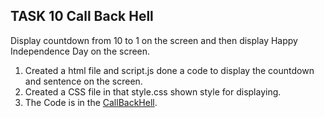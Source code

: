 ## TASK 10 Call Back Hell 

Display countdown from 10 to 1 on the screen and then display Happy Independence Day on the screen.
   1. Created a html file and script.js done a code to display the countdown and sentence on the screen.
   2. Created a CSS file in that style.css shown  style for displaying.
   3. The Code is in the [CallBackHell](./js/script.js).

